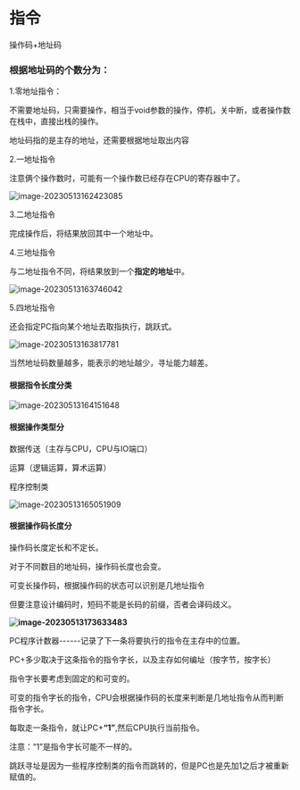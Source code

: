 # **指令**

操作码+地址码

### 根据地址码的个数分为：

1.零地址指令：

不需要地址码，只需要操作，相当于void参数的操作，停机，关中断，或者操作数在栈中，直接出栈的操作。

地址码指的是主存的地址，还需要根据地址取出内容

2.一地址指令

注意俩个操作数时，可能有一个操作数已经存在CPU的寄存器中了。

![image-20230513162423085](C:\Users\papa\AppData\Roaming\Typora\typora-user-images\image-20230513162423085.png)

3.二地址指令

完成操作后，将结果放回其中一个地址中。



4.三地址指令

与二地址指令不同，将结果放到一个**指定的地址**中。

![image-20230513163746042](C:\Users\papa\AppData\Roaming\Typora\typora-user-images\image-20230513163746042.png)

5.四地址指令

还会指定PC指向某个地址去取指执行，跳跃式。

![image-20230513163817781](C:\Users\papa\AppData\Roaming\Typora\typora-user-images\image-20230513163817781.png)

当然地址码数量越多，能表示的地址越少，寻址能力越差。

#### 根据指令长度分类

![image-20230513164151648](C:\Users\papa\AppData\Roaming\Typora\typora-user-images\image-20230513164151648.png)

#### 根据操作类型分

数据传送（主存与CPU，CPU与IO端口）

运算（逻辑运算，算术运算）

程序控制类

![image-20230513165051909](C:\Users\papa\AppData\Roaming\Typora\typora-user-images\image-20230513165051909.png)

#### 根据操作码长度分

操作码长度定长和不定长。



对于不同数目的地址码，操作码长度也会变。

可变长操作码，根据操作码的状态可以识别是几地址指令

但要注意设计编码时，短码不能是长码的前缀，否者会译码歧义。



**![image-20230513173633483](C:\Users\papa\AppData\Roaming\Typora\typora-user-images\image-20230513173633483.png)**



PC程序计数器------记录了下一条将要执行的指令在主存中的位置。

PC+多少取决于这条指令的指令字长，以及主存如何编址（按字节，按字长）

指令字长要考虑到固定的和可变的。

可变的指令字长的指令，CPU会根据操作码的长度来判断是几地址指令从而判断指令字长。

每取走一条指令，就让PC+**“1”**,然后CPU执行当前指令。

注意：“1”是指令字长可能不一样的。

跳跃寻址是因为一些程序控制类的指令而跳转的，但是PC也是先加1之后才被重新赋值的。